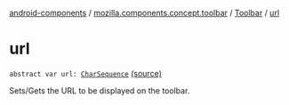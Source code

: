 [android-components](../../index.md) / [mozilla.components.concept.toolbar](../index.md) / [Toolbar](index.md) / [url](./url.md)

# url

`abstract var url: `[`CharSequence`](https://kotlinlang.org/api/latest/jvm/stdlib/kotlin/-char-sequence/index.html) [(source)](https://github.com/mozilla-mobile/android-components/blob/master/components/concept/toolbar/src/main/java/mozilla/components/concept/toolbar/Toolbar.kt#L33)

Sets/Gets the URL to be displayed on the toolbar.

